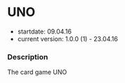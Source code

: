# UNO

- startdate: 09.04.16
- current version: 1.0.0 (1) - 23.04.16

### Description

The card game UNO